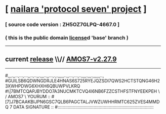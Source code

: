 
# [ [nailara 'protocol seven' project](http://nailara.network/) ]

### [ source code version : ZH5OZ7GLPQ-4667.0 ]

### ( this is the public domain [license](../license)d 'base' branch )
---
## current [release](https://github.com/nailara-technologies/protocol-7/releases) \\\\// [AMOS7-v2.27.9](https://github.com/nailara-technologies/protocol-7/releases/tag/AMOS7-v2.27.9)
---

#,,,.,,..,...,...,,..,..,,.,,,..,,...,.,.,,,,,..,,...,...,..,,,,.,,,.,,,,,,..,
#GUILSB6QDWNGDRJLE4HNAS6S725RYEJQZSDI7QWS2HCTSTQNG46H23XWHPDWG6XHXH6QBUWPVLKRQ
#\\\|7BMTCQAPJBYDDO7A3NUCMKTCVQ4I6NB6FZZCSTHFSTFNYEEKPEH \ / AMOS7 \ YOURUM ::
#\[7]J7BCAAKBIJPN6GSC7QLB6PAGCTALJVWZUWHHRMTC625ZVES4MMDQ 7  DATA SIGNATURE ::
#:::::::::::::::::::::::::::::::::::::::::::::::::::::::::::::::::::::::::::::
